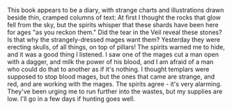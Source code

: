 This book appears to be a diary, with strange charts and illustrations drawn beside thin, cramped columns of text:
At first I thought the rocks that glow fell from the sky, but the spirits whisper that these shards have been here for ages "as you reckon them." Did the tear in the Veil reveal these stones? Is that why the strangely-dressed mages want them? Yesterday they were erecting skulls, of all things, on top of pillars! The spirits warned me to hide, and it was a good thing I listened. I saw one of the mages cut a man open with a dagger, and milk the power of his blood, and I am afraid of a man who could do that to another as if it's nothing.
I thought templars were supposed to stop blood mages, but the ones that came are strange, and red, and are working with the mages. The spirits agree - it's very alarming. They've been urging me to run further into the wastes, but my supplies are low. I'll go in a few days if hunting goes well.